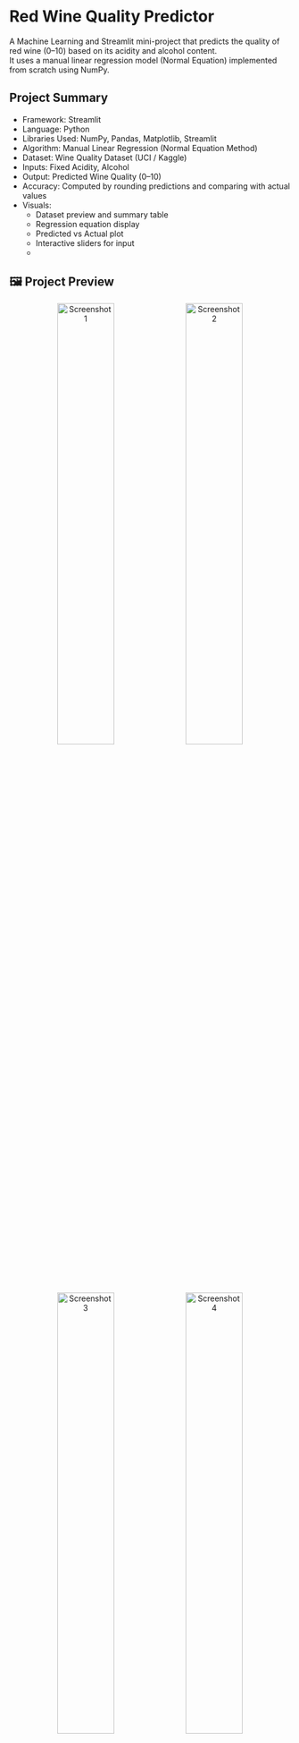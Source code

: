 # Red Wine Quality Predictor

A Machine Learning and Streamlit mini-project that predicts the quality of red wine (0–10) based on its acidity and alcohol content.  
It uses a manual linear regression model (Normal Equation) implemented from scratch using NumPy.

## Project Summary

- Framework: Streamlit  
- Language: Python  
- Libraries Used: NumPy, Pandas, Matplotlib, Streamlit  
- Algorithm: Manual Linear Regression (Normal Equation Method)  
- Dataset: Wine Quality Dataset (UCI / Kaggle)  
- Inputs: Fixed Acidity, Alcohol  
- Output: Predicted Wine Quality (0–10)  
- Accuracy: Computed by rounding predictions and comparing with actual values  
- Visuals:
  - Dataset preview and summary table  
  - Regression equation display  
  - Predicted vs Actual plot  
  - Interactive sliders for input
  - 
 ## 🖼 Project Preview

<p align="center">
  <img src="https://github.com/ashish1106/Red-Wine-Quality/blob/main/images/pic1.png?raw=true" width="45%" alt="Screenshot 1"/>
  <img src="https://github.com/ashish1106/Red-Wine-Quality/blob/main/images/pic2.png?raw=true" width="45%" alt="Screenshot 2"/>
</p>

<p align="center">
  <img src="https://github.com/ashish1106/Red-Wine-Quality/blob/main/images/pic3.png?raw=true" width="45%" alt="Screenshot 3"/>
  <img src="https://github.com/ashish1106/Red-Wine-Quality/blob/main/images/pic4.png?raw=true" width="45%" alt="Screenshot 4"/>
</p>
## How to Run

```bash
git clone https://github.com/ashish1106/Red-Wine-Quality.git
cd Red-Wine-Quality
pip install -r requirements.txt
streamlit run code.py





